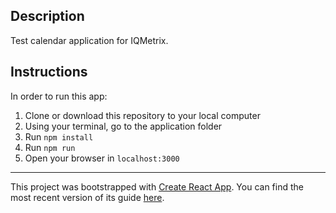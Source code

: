 ## Description

Test calendar application for IQMetrix.

## Instructions

In order to run this app:

1. Clone or download this repository to your local computer
2. Using your terminal, go to the application folder
3. Run `npm install` 
4. Run `npm run`
5. Open your browser in `localhost:3000`

-------------------- 

This project was bootstrapped with [Create React App](https://github.com/facebookincubator/create-react-app).
You can find the most recent version of its guide [here](https://github.com/facebookincubator/create-react-app/blob/master/packages/react-scripts/template/README.md).
